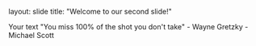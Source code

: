 layout: slide
title: "Welcome to our second slide!"

Your text
"You miss 100% of the shot you don't take" - Wayne Gretzky - Michael Scott
